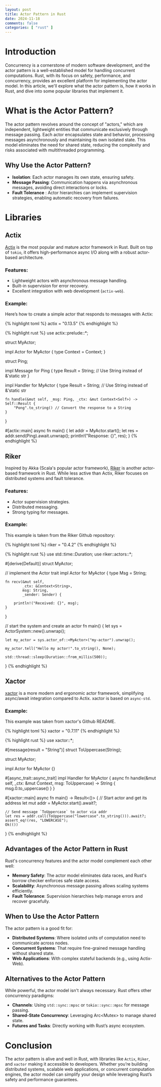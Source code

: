 ```yaml
---
layout: post
title: Actor Pattern in Rust
date: 2024-11-18
comments: false
categories: [ "rust" ]
---
```


# Introduction

Concurrency is a cornerstone of modern software development, and the actor pattern is a well-established model for 
handling concurrent computations. Rust, with its focus on safety, performance, and concurrency, provides an excellent 
platform for implementing the actor model. In this article, we'll explore what the actor pattern is, how it works in 
Rust, and dive into some popular libraries that implement it.

# What is the Actor Pattern?

The actor pattern revolves around the concept of "actors," which are independent, lightweight entities that communicate 
exclusively through message passing. Each actor encapsulates state and behavior, processing messages asynchronously and 
maintaining its own isolated state. This model eliminates the need for shared state, reducing the complexity and risks 
associated with multithreaded programming.

## Why Use the Actor Pattern?

* **Isolation**: Each actor manages its own state, ensuring safety.
* **Message Passing**: Communication happens via asynchronous messages, avoiding direct interactions or locks.
* **Fault Tolerance** : Actor hierarchies can implement supervision strategies, enabling automatic recovery from failures.

# Libraries

## Actix

[Actix](https://actix.rs/) is the most popular and mature actor framework in Rust. Built on top of `tokio`, it offers 
high-performance async I/O along with a robust actor-based architecture.

### Features:

* Lightweight actors with asynchronous message handling.
* Built-in supervision for error recovery.
* Excellent integration with web development (`actix-web`).

### Example:

Here’s how to create a simple actor that responds to messages with Actix:

{% highlight toml %}
actix = "0.13.5"
{% endhighlight %}

{% highlight rust %}
use actix::prelude::*;

struct MyActor;

impl Actor for MyActor {
    type Context = Context<Self>;
}

struct Ping;

impl Message for Ping {
    type Result = String; // Use String instead of &'static str
}

impl Handler<Ping> for MyActor {
    type Result = String; // Use String instead of &'static str

    fn handle(&mut self, _msg: Ping, _ctx: &mut Context<Self>) -> Self::Result {
        "Pong".to_string() // Convert the response to a String
    }
}

#[actix::main]
async fn main() {
    let addr = MyActor.start();
    let res = addr.send(Ping).await.unwrap();
    println!("Response: {}", res);
}
{% endhighlight %}

## Riker

Inspired by Akka (Scala's popular actor framework), [Riker](https://github.com/riker-rs/riker) is another actor-based 
framework in Rust. While less active than Actix, Riker focuses on distributed systems and fault tolerance.

### Features:

* Actor supervision strategies.
* Distributed messaging.
* Strong typing for messages.

### Example:

This example is taken from the Riker Github repository:

{% highlight toml %}
riker = "0.4.2"
{% endhighlight %}

{% highlight rust %}
use std::time::Duration;
use riker::actors::*;

#[derive(Default)]
struct MyActor;

// implement the Actor trait
impl Actor for MyActor {
    type Msg = String;

    fn recv(&mut self,
            _ctx: &Context<String>,
            msg: String,
            _sender: Sender) {

        println!("Received: {}", msg);
    }
}

// start the system and create an actor
fn main() {
    let sys = ActorSystem::new().unwrap();

    let my_actor = sys.actor_of::<MyActor>("my-actor").unwrap();

    my_actor.tell("Hello my actor!".to_string(), None);

    std::thread::sleep(Duration::from_millis(500));
}
{% endhighlight %}

## Xactor

[xactor](https://github.com/sunli829/xactor) is a more modern and ergonomic actor framework, simplifying async/await 
integration compared to Actix. xactor is based on `async-std`.

### Example:

This example was taken from xactor's Github README.

{% highlight toml %}
xactor = "0.7.11"
{% endhighlight %}

{% highlight rust %}
use xactor::*;

#[message(result = "String")]
struct ToUppercase(String);

struct MyActor;

impl Actor for MyActor {}

#[async_trait::async_trait]
impl Handler<ToUppercase> for MyActor {
    async fn handle(&mut self, _ctx: &mut Context<Self>, msg: ToUppercase) -> String {
        msg.0.to_uppercase()
    }
}

#[xactor::main]
async fn main() -> Result<()> {
    // Start actor and get its address
    let mut addr = MyActor.start().await?;

    // Send message `ToUppercase` to actor via addr
    let res = addr.call(ToUppercase("lowercase".to_string())).await?;
    assert_eq!(res, "LOWERCASE");
    Ok(())
}
{% endhighlight %}


## Advantages of the Actor Pattern in Rust

Rust's concurrency features and the actor model complement each other well:

* **Memory Safety**: The actor model eliminates data races, and Rust's borrow checker enforces safe state access.
* **Scalability**: Asynchronous message passing allows scaling systems efficiently.
* **Fault Tolerance**: Supervision hierarchies help manage errors and recover gracefully.

## When to Use the Actor Pattern

The actor pattern is a good fit for:

* **Distributed Systems**: Where isolated units of computation need to communicate across nodes.
* **Concurrent Systems**: That require fine-grained message handling without shared state.
* **Web Applications**: With complex stateful backends (e.g., using Actix-Web).

## Alternatives to the Actor Pattern

While powerful, the actor model isn't always necessary. Rust offers other concurrency paradigms:

* **Channels**: Using `std::sync::mpsc` or `tokio::sync::mpsc` for message passing.
* **Shared-State Concurrency**: Leveraging Arc<Mutex<T>> to manage shared state.
* **Futures and Tasks**: Directly working with Rust’s async ecosystem.

# Conclusion

The actor pattern is alive and well in Rust, with libraries like `Actix`, `Riker`, and `xactor` making it accessible to 
developers. Whether you’re building distributed systems, scalable web applications, or concurrent computation engines, 
the actor model can simplify your design while leveraging Rust’s safety and performance guarantees.
